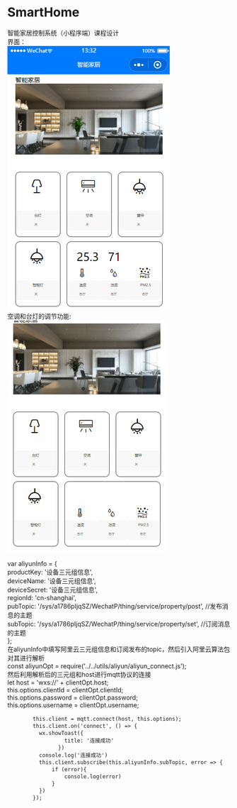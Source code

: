 # SmartHome
智能家居控制系统（小程序端）课程设计  
界面：  
![image](https://github.com/dwardchan/SmartHome/blob/master/1.png)  
空调和台灯的调节功能:  
![image](https://github.com/dwardchan/SmartHome/blob/master/2.gif)  
  
  
var aliyunInfo = {  
		productKey: '设备三元组信息',   
		deviceName: '设备三元组信息',   
		deviceSecret: '设备三元组信息',  
		regionId: 'cn-shanghai',   
		pubTopic: '/sys/a1786pIjqSZ/WechatP/thing/service/property/post', //发布消息的主题  
		subTopic: '/sys/a1786pIjqSZ/WechatP/thing/service/property/set', //订阅消息的主题  
			  };  
在aliyunInfo中填写阿里云三元组信息和订阅发布的topic，然后引入阿里云算法包对其进行解析  
const aliyunOpt = require('../../utils/aliyun/aliyun_connect.js');  
然后利用解析后的三元组和host进行mqtt协议的连接  
let host = 'wxs://' + clientOpt.host;  
			this.options.clientId = clientOpt.clientId;  
			this.options.password = clientOpt.password;  
			this.options.username = clientOpt.username;  
			
			this.client = mqtt.connect(host, this.options);  
			this.client.on('connect', () => {  
			  wx.showToast({  
			          title: '连接成功'  
			        })  
			  console.log('连接成功')  
			  this.client.subscribe(this.aliyunInfo.subTopic, error => {  
				  if (error){  
					  console.log(error)  
				  }  
			  })  
			});  

